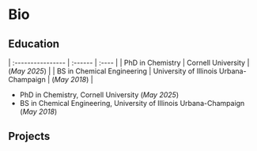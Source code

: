 # Bio

## Education
| :---------------- | :------ | :---- |
| PhD in Chemistry        |   Cornell University   | (_May 2025_) |
| BS in Chemical Engineering          |   University of Illinois Urbana-Champaign   | (_May 2018_) |


- PhD in Chemistry,   Cornell University (_May 2025_)
- BS in Chemical Engineering, University of Illinois Urbana-Champaign (_May 2018_)

## Projects

